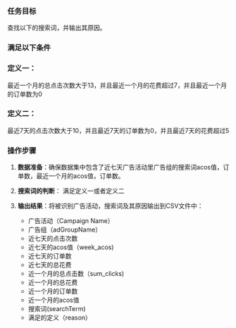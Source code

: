 ### 任务目标
查找以下的搜索词，并输出其原因。

### 满足以下条件

### 定义一：
最近一个月的总点击次数大于13，并且最近一个月的花费超过7，并且最近一个月的订单数为0

### 定义二：
最近7天的点击次数大于10，并且最近7天的订单数为0，并且最近7天的花费超过5



### 操作步骤
1. **数据准备**：确保数据集中包含了近七天广告活动里广告组的搜索词acos值，订单数，最近一个月的acos值，订单数。

2. **搜索词的判断**：
   满足定义一或者定义二

4. **输出结果**：将被识别广告活动，搜索词及其原因输出到CSV文件中：
   - 广告活动（Campaign Name）
   - 广告组（adGroupName）
   - 近七天的点击次数
   - 近七天的acos值（week_acos)
   - 近七天的订单数
   - 近七天的总花费
   - 近一个月的总点击数（sum_clicks)
   - 近一个月的总花费
   - 近一个月的订单数
   - 近一个月的acos值
   - 搜索词(searchTerm)
   - 满足的定义（reason）
